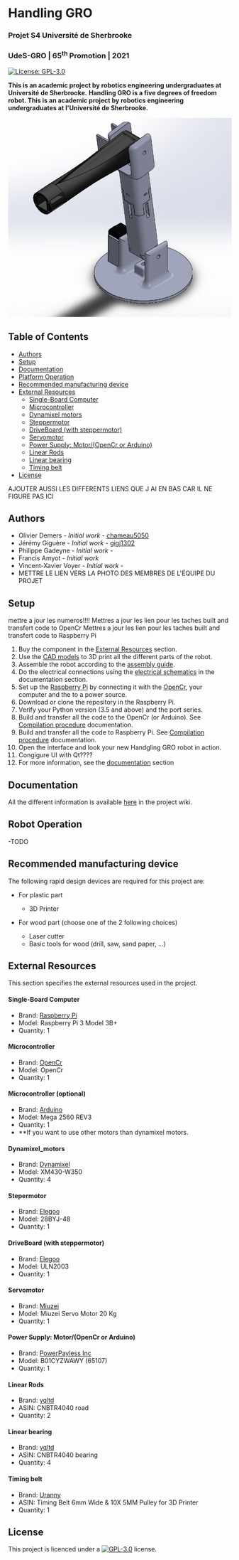 <div id="Handling GRO!">
    <h1>Handling GRO</h1>
    <h3>Projet S4 Université de Sherbrooke</h3>
    <h3>UdeS-GRO | 65<sup>th</sup> Promotion | 2021</h3>
</div>

[//]: # (------------------------------------------------)

<div id="badges">
    

[![License: GPL-3.0](https://img.shields.io/badge/License-GPLv3-blue.svg?style=flat-square)](https://github.com/chameau5050/Handling-Gro/main/LICENSE) 

</div>

[//]: # (------------------------------------------------)

**This is an academic project by robotics engineering undergraduates at Université de Sherbrooke.**
**Handling GRO is a five degrees of freedom robot. This is an academic project by robotics engineering undergraduates at l'Université de Sherbrooke.**

<div id="platform" align="center">
    <img src="./Documentation/img/HandlingGRO.png" alt="Robot Assembly" width="703"/>
</div>

## Table of Contents
- [Authors](#Authors)
- [Setup](#Setup)
- [Documentation](#Documentation)
- [Platform Operation](#Operation)
- [Recommended manufacturing device](#Recommended_device)
- [External Resources](#Resources)
    - [Single-Board Computer](#Computer)
    - [Microcontroller](#Controller)
    - [Dynamixel motors](#dynamixel) 
    - [Steppermotor](#StepperMotor)
    - [DriveBoard (with steppermotor)](#DriveBoard)
    - [Servomotor](#ServoMotor)
    - [Power Supply: Motor/(OpenCr or Arduino)](#Power)
    - [Linear Rods](#Rods)
    - [Linear bearing](#linear_bearing)
    - [Timing belt](#Timing_belt)
- [License](#License)

AJOUTER AUSSI LES DIFFERENTS LIENS QUE J AI EN BAS CAR IL NE FIGURE PAS ICI
    
[//]: # (------------------------------------------------)
## <a id="Authors"></a>Authors
- Olivier Demers - _Initial work_ - [chameau5050](https://github.com/chameau5050)
- Jérémy Giguère - _Initial work_ - [gigj1302](https://github.com/gigj1302)
- Philippe Gadeyne - _Initial work_ - 
- Francis Amyot - _Initial work_ 
- Vincent-Xavier Voyer - _Initial work_ - 
- METTRE LE LIEN VERS LA PHOTO DES MEMBRES DE L'ÉQUIPE DU PROJET


## <a id="Setup"></a>Setup
mettre a jour les numeros!!!!
Mettres a jour les lien pour les taches built and transfert code to OpenCr
Mettres a jour les lien pour les taches built and transfert code to Raspberry Pi

1. Buy the component in the [External Resources](#Resources) section.
2. Use the [CAD models](https://github.com/chameau5050/Handling-Gro/tree/main/Mechanical/STL%20(For%203D%20printing)) to 3D print all the different parts of the robot.
3. Assemble the robot according to the [assembly guide](https://github.com/chameau5050/Handling-Gro/).
4. Do the electrical connections using the [electrical schematics](https://github.com/chameau5050/Handling-Gro/) in the documentation section.
4. Set up the [Raspberry Pi](#Computer) by connecting it with the [OpenCr](#Controller_OpenCr), your computer and the to a power source.
5. Download or clone the repository in the Raspberry Pi.
6. Verify your Python version (3.5 and above) and the port series.
7. Build and transfer all the code to the OpenCr (or Arduino). See [Compilation procedure](https://github.com/chameau5050/Handling-Gro/) documentation.
8. Build and transfer all the code to Raspberry Pi. See [Compilation procedure](https://github.com/chameau5050/Handling-Gro/) documentation.
8. Open the interface and look your new Handgling GRO robot in action.
8. Congigure UI with Qt????
9. For more information, see the [documentation]((#Documentation)) section
## <a id="Documentation"></a>Documentation

All the different information is available [here](https://github.com/chameau5050/Handling-Gro/wiki) in the project wiki.

## <a id="Operation"></a>Robot Operation
-TODO

## <a id="Recommended_device"></a>Recommended manufacturing device
The following rapid design devices are required for this project are:
- For plastic part 
  - 3D Printer
  
- For wood part (choose one of the 2 following choices) 
  - Laser cutter
  - Basic tools for wood (drill, saw, sand paper, ...)

## <a id="Resources"></a>External Resources
This section specifies the external resources used in the project.

#### <a id="Computer"></a>Single-Board Computer
- Brand: [Raspberry Pi](https://www.raspberrypi.org/products/raspberry-pi-3-model-b-plus/)
- Model: Raspberry Pi 3 Model 3B+
- Quantity: 1

#### <a id="Controller_OpenCr"></a>Microcontroller
- Brand: [OpenCr](https://store.arduino.cc/mega-2560-r3)
- Model: OpenCr
- Quantity: 1

#### <a id="Controller_Arduino"></a>Microcontroller (optional)
- Brand: [Arduino](https://store.arduino.cc/mega-2560-r3)
- Model: Mega 2560 REV3
- Quantity: 1
- **If you want to use other motors than dynamixel motors.

#### <a id="dynamixel"></a>Dynamixel_motors
- Brand: [Dynamixel](https://www.robotis.us/dynamixel-xm430-w350-r/)
- Model: XM430-W350
- Quantity: 4

#### <a id="SteperMotor"></a>Stepermotor
- Brand: [Elegoo](https://www.elegoo.com/products/elegoo-uln2003-5v-stepper-motor-uln2003-driver-board)
- Model: 28BYJ-48 
- Quantity: 1

#### <a id="DriveBoard"></a>DriveBoard (with steppermotor)
- Brand: [Elegoo](https://www.elegoo.com/products/elegoo-uln2003-5v-stepper-motor-uln2003-driver-board)
- Model: ULN2003 
- Quantity: 1

#### <a id="ServoMotor"></a>Servomotor
- Brand: [Miuzei](https://www.amazon.ca/-/fr/Miuzei-num%C3%A9rique-%C3%A9tanche-voiture-contr%C3%B4le/dp/B07MDM1C3M)
- Model: Miuzei Servo Motor 20 Kg
- Quantity: 1


<!--
#### <a id="info"></a>exemple pour le commenter
- Brand: [Adafruit](https://www.amazon.ca/Adafruit-2201-Sub-micro-Servo-SG51R/dp/B0137LG0KW)
- Model: SG51R
- Quantity: 6
-->
#### <a id="Power"></a>Power Supply: Motor/(OpenCr or Arduino)
- Brand: [PowerPayless Inc](https://www.amazon.com/7-5A-Power-Adapter-Device-Payless/dp/B01CYZWAWY)
- Model: B01CYZWAWY (65107)
- Quantity: 1

#### <a id="Rods"></a> Linear Rods
- Brand: [yqltd](https://www.amazon.ca/CNBTR-Horizontal-Bearing-Bushing-Optical/dp/B01KLE9QEU)
- ASIN: CNBTR4040 road
- Quantity: 2

#### <a id="linear_bearing"></a> Linear bearing
- Brand: [yqltd](https://www.amazon.ca/CNBTR-Horizontal-Bearing-Bushing-Optical/dp/B01KLE9QEU)
- ASIN: CNBTR4040 bearing
- Quantity: 4


#### <a id="Timing_belt"></a> Timing belt
- Brand: [Uranny](https://www.amazon.ca/gp/product/B071HKC52V/ref=ppx_yo_dt_b_asin_image_o04_s00?ie=UTF8&psc=1&fbclid=IwAR3l580aQXrcDcnFzXKQVBHzXT6OlFWot1Oq8B5DTtPKzNiy5tsO_97gNR8)
- ASIN: Timing Belt 6mm Wide & 10X 5MM Pulley for 3D Printer
- Quantity: 1


## <a id="License"></a>License
This project is licenced under a  [![GPL-3.0](https://img.shields.io/badge/License-GPLv3-blue.svg?style=flat-square)](https://github.com/chameau5050/Handling-Gro/blob/main/LICENSE) license.
